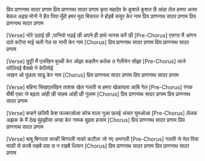 प्रिय प्राणनाथ सादर प्रणाम 
प्रिय प्राणनाथ सादर प्रणाम 
कृपा महादेव के कुशले कुशल छै 
आंहा लेल हम्मर अत्मा बेकल अइछ 
मोनो ने हैत पिया मुँहो हमर मुदा 
बिसरल ने होइबै ससुर केर नाम 
प्रिय प्राणनाथ सादर प्रणाम 
प्रिय प्राणनाथ सादर प्रणाम 

[Verse]
भोरे उठाई छी ,पानियो भड़ई छी
अपने ही हाथे भानस करै छी 
[Pre-Chorus]
एसगर मैं आंगन दाते कटैया 
माई चली गेल या नानी केर गाम 
[Chorus]
प्रिय प्राणनाथ सादर प्रणाम 
प्रिय प्राणनाथ सादर प्रणाम 

[Verse]
छुट्टी मैं एलखिन बुच्ची  केर ओझा 
कहलैन कतेक त गेलीयेन सोझा 
[Pre-Chorus]
लाजे परेलियई  बैसबो ने केलियेई  
जखन ओ पुछला साढू केर नाम 
[Chorus]
प्रिय प्राणनाथ सादर प्रणाम 
प्रिय प्राणनाथ सादर प्रणाम 

[Verse]
बहिना सिखएलखिन ताशक खेल 
गलती  स  हमरा खेळायला आबि गेल 
[Pre-Chorus]
रंगक  बीबी एका  जे बढ़ता 
आंही   छी  साहब आंही छी गुलाम 
[Chorus]
प्रिय प्राणनाथ सादर प्रणाम 
प्रिय प्राणनाथ सादर प्रणाम 

[Verse]
बन्हने छलियै केश फल्काओआ 
कोच वाला नुआ छलई अंचार घुमओआ 
[Pre-Chorus]
लेलक अझक के मैं देख मुंहझौसा 
अन्हा केर गामक बुढ़वा हजाम 
[Chorus]
प्रिय प्राणनाथ सादर प्रणाम 
प्रिय प्राणनाथ सादर प्रणाम 

[Verse]
बाबू बिगरला काकी बिगरली 
नाको कटौला   जो गए अभगली 
[Pre-Chorus]
गलती जे भेल पिया माफ़ी से करबै 
रखबै दया स न रखबै धियान 
[Chorus]
प्रिय प्राणनाथ सादर प्रणाम 
प्रिय प्राणनाथ सादर प्रणाम 
